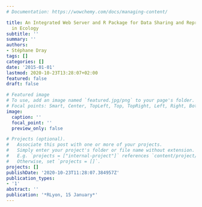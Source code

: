 ```yaml
---
# Documentation: https://wowchemy.com/docs/managing-content/

title: An Integrated Web Server and R Package for Data Sharing and Reproducible Research
  in Ecology
subtitle: ''
summary: ''
authors:
- Stéphane Dray
tags: []
categories: []
date: '2015-01-01'
lastmod: 2020-10-23T13:28:07+02:00
featured: false
draft: false

# Featured image
# To use, add an image named `featured.jpg/png` to your page's folder.
# Focal points: Smart, Center, TopLeft, Top, TopRight, Left, Right, BottomLeft, Bottom, BottomRight.
image:
  caption: ''
  focal_point: ''
  preview_only: false

# Projects (optional).
#   Associate this post with one or more of your projects.
#   Simply enter your project's folder or file name without extension.
#   E.g. `projects = ["internal-project"]` references `content/project/deep-learning/index.md`.
#   Otherwise, set `projects = []`.
projects: []
publishDate: '2020-10-23T11:28:07.384957Z'
publication_types:
- '1'
abstract: ''
publication: '*RLyon, 15 January*'
---
```

